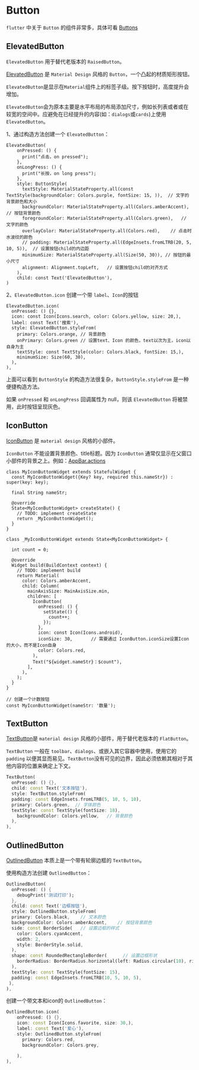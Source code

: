 # Button

`flutter` 中关于 `Button` 的组件非常多，具体可看 [Buttons](https://docs.flutter.dev/development/ui/widgets/material#Buttons)

## ElevatedButton

`ElevatedButton` 用于替代老版本的 `RaisedButton`。

[ElevatedButton](https://api.flutter.dev/flutter/material/ElevatedButton-class.html) 是 `Material Design` 风格的 `Button`，一个凸起的材质矩形按钮。

`ElevatedButton`是显示在`Material`组件上的标签子级。按下按钮时，高度提升会增加。

`ElevatedButton`会为原本主要是水平布局的布局添加尺寸，例如长列表或者或在较宽的空间中。应避免在已经提升的内容(如：`dialogs`或`cards`)上使用 `ElevatedButton`。

1、通过构造方法创建一个 `ElevatedButton`：

```
ElevatedButton(
    onPressed: () {
      print("点击，on pressed");
    },
    onLongPress: () {
      print("长按，on long press");
    },
    style: ButtonStyle(
      textStyle: MaterialStateProperty.all(const TextStyle(backgroundColor: Colors.purple, fontSize: 15, )),  // 文字的背景颜色和大小
      backgroundColor: MaterialStateProperty.all(Colors.amberAccent),   // 按钮背景颜色
      foregroundColor: MaterialStateProperty.all(Colors.green),   // 文字的颜色
      overlayColor: MaterialStateProperty.all(Colors.red),    // 点击时水波纹的颜色
      // padding: MaterialStateProperty.all(EdgeInsets.fromLTRB(20, 5, 10, 5)),  // 设置按钮child的内边距
      minimumSize: MaterialStateProperty.all(Size(50, 30)), // 按钮的最小尺寸
      alignment: Alignment.topLeft,   // 设置按钮child的对齐方式
    ),
    child: const Text('ElevatedButton'),
)
```

2、`ElevatedButton.icon` 创建一个带 `label`、`Icon`的按钮

```
ElevatedButton.icon(
  onPressed: () {},
  icon: const Icon(Icons.search, color: Colors.yellow, size: 20,),
  label: const Text('搜索'),
  style: ElevatedButton.styleFrom(
    primary: Colors.orange, // 背景颜色
    onPrimary: Colors.green // 设置text、Icon 的颜色，text以次为主，icon以自身为主
    textStyle: const TextStyle(color: Colors.black, fontSize: 15,),
    minimumSize: Size(60, 30),
  ),
),
```

上面可以看到 `ButtonStyle` 的构造方法很复杂，`ButtonStyle.styleFrom` 是一种便捷构造方法。

如果 `onPressed` 和 `onLongPress` 回调属性为 null，则该 `ElevatedButton` 将被禁用，此时按钮呈现灰色。


## IconButton

[IconButton](https://api.flutter.dev/flutter/material/IconButton-class.html) 是 `material design` 风格的小部件。

`IconButton` 不能设置背景颜色、title标题。因为 `IconButton` 通常仅显示在父窗口小部件的背景之上。例如：[AppBar.actions](https://api.flutter.dev/flutter/material/AppBar/actions.html)


```flutter
class MyIconButtonWidget extends StatefulWidget {
  const MyIconButtonWidget({Key? key, required this.nameStr}) : super(key: key);

  final String nameStr;

  @override
  State<MyIconButtonWidget> createState() {
    // TODO: implement createState
    return _MyIconButtonWidget();
  }
}

class _MyIconButtonWidget extends State<MyIconButtonWidget> {

  int count = 0;

  @override
  Widget build(BuildContext context) {
    // TODO: implement build
    return Material(
      color: Colors.amberAccent,
      child: Column(
        mainAxisSize: MainAxisSize.min,
        children: [
          IconButton(
            onPressed: () {
              setState(() {
                count++;
              });
            },
            icon: const Icon(Icons.android),
            iconSize: 30,       // 需要通过 IconButton.iconSize设置Icon的大小，而不是Icon自身
            color: Colors.red,
          ),
          Text("${widget.nameStr}：$count"),
        ],
      ),
    );
  }
}

// 创建一个计数按钮
const MyIconButtonWidget(nameStr: '数量');
```


## TextButton

[TextButton](https://api.flutter.dev/flutter/material/TextButton-class.html)是 `material design` 风格的小部件，用于替代老版本的 `FlatButton`。

`TextButton` 一般在 `toolbar`、`dialogs`、或嵌入其它容器中使用，使用它的 `padding` 以便其显而易见。`TextButton`没有可见的边界，因此必须依赖其相对于其他内容的位置来确定上下文。

```Dart
TextButton(
  onPressed: () {},
  child: const Text('文本按钮'),
  style: TextButton.styleFrom(
  padding: const EdgeInsets.fromLTRB(5, 10, 5, 10),
  primary: Colors.green,  // 字体颜色
  textStyle: const TextStyle(fontSize: 18),
    backgroundColor: Colors.yellow,   // 背景颜色
  ),
),
```


## OutlinedButton

[OutlinedButton](https://api.flutter.dev/flutter/material/OutlinedButton-class.html) 本质上是一个带有轮廓边框的 `TextButton`。

使用构造方法创建 `OutlinedButton`：

```Dart
OutlinedButton(
  onPressed: () {
    debugPrint('测试打印');
  },
  child: const Text('边框按钮'),
  style: OutlinedButton.styleFrom(
  primary: Colors.black,    // 文本颜色
  backgroundColor: Colors.amberAccent,    // 按钮背景颜色
  side: const BorderSide(   // 设置边框的样式
    color: Colors.cyanAccent,
    width: 2,
    style: BorderStyle.solid,
  ),
  shape: const RoundedRectangleBorder(      // 设置边框形状
    borderRadius: BorderRadius.horizontal(left: Radius.circular(10), right: Radius.circular(20)),
  ),
  textStyle: const TextStyle(fontSize: 15),
  padding: const EdgeInsets.fromLTRB(10, 5, 10, 5),
 ),
),
```

创建一个带文本和icon的 `OutlinedButton`：

```Dart
OutlinedButton.icon(
    onPressed: () {},
    icon: const Icon(Icons.favorite, size: 30,),
    label: const Text('爱心'),
    style: OutlinedButton.styleFrom(
      primary: Colors.red,
      backgroundColor: Colors.grey,
      
    ),
),
```


